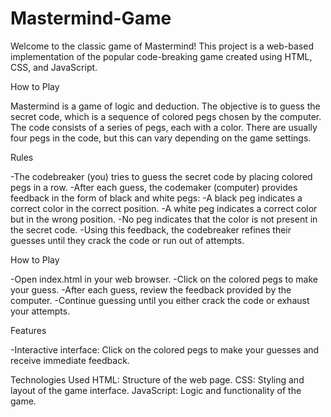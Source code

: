 # Mastermind-Game
Welcome to the classic game of Mastermind! This project is a web-based implementation of the popular code-breaking game created using HTML, CSS, and JavaScript.



How to Play

Mastermind is a game of logic and deduction. The objective is to guess the secret code, which is a sequence of colored pegs chosen by the computer. The code consists of a series of pegs, each with a color. There are usually four pegs in the code, but this can vary depending on the game settings.



Rules

-The codebreaker (you) tries to guess the secret code by placing colored pegs in a row.
-After each guess, the codemaker (computer) provides feedback in the form of black and white pegs:
-A black peg indicates a correct color in the correct position.
-A white peg indicates a correct color but in the wrong position.
-No peg indicates that the color is not present in the secret code.
-Using this feedback, the codebreaker refines their guesses until they crack the code or run out of attempts.



How to Play

-Open index.html in your web browser.
-Click on the colored pegs to make your guess.
-After each guess, review the feedback provided by the computer.
-Continue guessing until you either crack the code or exhaust your attempts.


Features

-Interactive interface: Click on the colored pegs to make your guesses and receive immediate feedback.


Technologies Used
HTML: Structure of the web page.
CSS: Styling and layout of the game interface.
JavaScript: Logic and functionality of the game.

